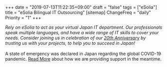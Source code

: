 +++
date = "2019-07-13T11:22:35+09:00"
draft = "false"
tags = ["eSolia"]
title = "eSolia Bilingual IT Outsourcing"
[sitemap]
  ChangeFreq = "daily"
  Priority = "1"
+++

_Rely on eSolia to act as your virtual Japan IT department. Our professionals speak multiple languages, and have a wide range of IT skills to cover your needs. Consider joining us in celebration of our [20th Anniversary](/post/20th-anniversary/) by trusting us with your projects, to help you to succeed in Japan!_  <br><br>
A <span class="has-text-esolia-secondary-1-4">state of emergency</span> was declared in Japan regarding the global COVID-19 pandemic. [Read More](/post/covid-19-state-of-emergency/) about how we are providing support in the meantime.  
